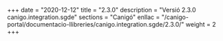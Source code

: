 +++
date        = "2020-12-12"
title       = "2.3.0"
description = "Versió 2.3.0 canigo.integration.sgde"
sections    = "Canigó"
enllac		= "/canigo-portal/documentacio-llibreries/canigo.integration.sgde/2.3.0/"
weight		= 2
+++
